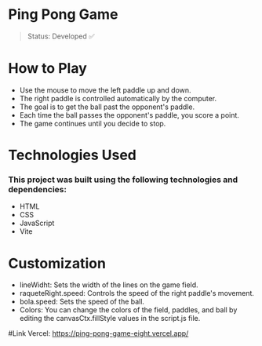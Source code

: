 <h1>Ping Pong Game</h1>

> Status: Developed ✅

# How to Play

+ Use the mouse to move the left paddle up and down.
+ The right paddle is controlled automatically by the computer.
+ The goal is to get the ball past the opponent's paddle.
+ Each time the ball passes the opponent's paddle, you score a point.
+ The game continues until you decide to stop.


# Technologies Used 

### This project was built using the following technologies and dependencies:

+ HTML
+ CSS
+ JavaScript
+ Vite

# Customization

* lineWidht: Sets the width of the lines on the game field.
* raqueteRight.speed: Controls the speed of the right paddle's movement.
* bola.speed: Sets the speed of the ball.
* Colors: You can change the colors of the field, paddles, and ball by editing the canvasCtx.fillStyle values in the script.js file.

#Link Vercel: https://ping-pong-game-eight.vercel.app/



